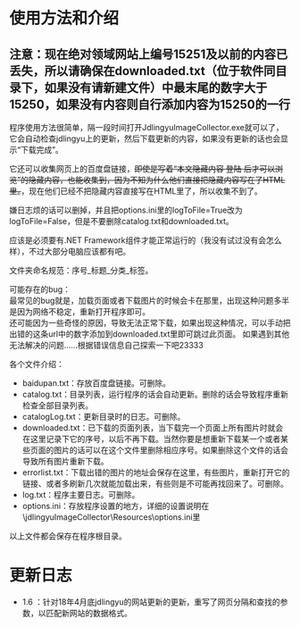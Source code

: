 # 使用方法和介绍

## 注意：现在绝对领域网站上编号15251及以前的内容已丢失，所以请确保在downloaded.txt（位于软件同目录下，如果没有请新建文件）中最末尾的数字大于15250，如果没有内容则自行添加内容为15250的一行

程序使用方法很简单，隔一段时间打开JdlingyuImageCollector.exe就可以了，它会自动检查jdlingyu上的更新，然后下载更新的内容，如果没有更新的话也会显示“下载完成”。

它还可以收集网页上的百度盘链接，~~即使是写着“本文隐藏内容 登陆 后才可以浏览”的隐藏内容，也能收集到，因为不知为什么他们直接把隐藏内容写在了HTML里。~~，现在他们已经不把隐藏内容直接写在HTML里了，所以收集不到了。

嫌日志烦的话可以删掉，并且把options.ini里的logToFile=True改为logToFile=False，但是不要删除catalog.txt和downloaded.txt。  

应该是必须要有.NET Framework组件才能正常运行的（我没有试过没有会怎么样），不过大部分电脑应该都有吧。  

文件夹命名规范：序号_标题_分类_标签。  

可能存在的bug：  
最常见的bug就是，加载页面或者下载图片的时候会卡在那里，出现这种问题多半是因为网络不稳定，重新打开程序即可。  
还可能因为一些奇怪的原因，导致无法正常下载，如果出现这种情况，可以手动把出错的这条url中的数字添加到downloaded.txt里即可跳过此页面。
如果遇到其他无法解决的问题……根据错误信息自己探索一下吧23333 

各个文件介绍：  
* baidupan.txt：存放百度盘链接。可删除。  
* catalog.txt：目录列表，运行程序的话会自动更新。删除的话会导致程序重新检查全部目录列表。  
* catalogLog.txt：更新目录时的日志。可删除。  
* downloaded.txt：已下载的页面列表，当下载完一个页面上所有图片时就会在这里记录下它的序号，以后不再下载。当然你要是想重新下载某一个或者某些页面的图片的话可以在这个文件里删除相应序号。如果删除这个文件的话会导致所有图片重新下载。 
* errorlist.txt：下载出错的图片的地址会保存在这里，有些图片，重新打开它的链接、或者多刷新几次就能加载出来，有些则是不可能再找回来了。可删除。  
* log.txt：程序主要日志。可删除。  
* options.ini：存放程序设置的地方，详细的设置说明在\jdlingyuImageCollector\Resources\options.ini里

以上文件都会保存在程序根目录。


# 更新日志

* 1.6 ：针对18年4月底jdlingyu的网站更新的更新，重写了网页分隔和查找的参数，以匹配新网站的数据格式。
